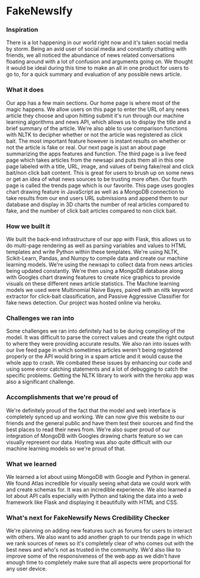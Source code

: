 # FakeNewsIfy

### Inspiration
There is a lot happening in our world right now and it's taken social media by storm. Being an avid user of social media and constantly chatting with friends, we all noticed the abundance of news related conversations floating around with a lot of confusion and arguments going on. We thought it would be ideal during this time to make an all in one product for users to go to, for a quick summary and evaluation of any possible news article.

### What it does
Our app has a few main sections. Our home page is where most of the magic happens. We allow users on this page to enter the URL of any news article they choose and upon hitting submit it's run through our machine learning algorithms and news API, which allows us to display the title and a brief summary of the article. We're also able to use comparison functions with NLTK to decipher whether or not the article was registered as click bait. The most important feature however is instant results on whether or not the article is fake or real. Our next page is just an about page summarizing the apps features and function. The third page is a live feed page which takes articles from the newsapi and puts them all in this one page labeled with a title, URL, image, and values of being fake/real and click bait/non click bait content. This is great for users to brush up on some news or get an idea of what news sources to be trusting more often. Our fourth page is called the trends page which is our favorite. This page uses googles chart drawing feature in JavaScript as well as a MongoDB connection to take results from our end users URL submissions and append them to our database and display in 3D charts the number of real articles compared to fake, and the number of click bait articles compared to non click bait.

### How we built it
We built the back-end infrastructure of our app with Flask, this allows us to do multi-page rendering as well as parsing variables and values to HTML templates and write Python within these templates. We're using NLTK, Scikit-Learn, Pandas, and Numpy to compile data and create our machine learning models. We're using the newsapi to collect data from news articles being updated constantly. We're then using a MongoDB database along with Googles chart drawing features to create nice graphics to provide visuals on these different news article statistics. The Machine learning models we used were Multinomial Naive Bayes, paired with an nltk keyword extractor for click-bait classification, and Passive Aggressive Classifier for fake news detection. Our project was hosted online via heroku.

### Challenges we ran into
Some challenges we ran into definitely had to be during compiling of the model. It was difficult to parse the correct values and create the right output to where they were providing accurate results. We also ran into issues with our live feed page in which sometimes articles weren't being registered properly or the API would bring in a spam article and it would cause the whole app to crash. We combated these issues by enhancing our code and using some error catching statements and a lot of debugging to catch the specific problems. Getting the NLTK library to work with the heroku app was also a significant challenge.

### Accomplishments that we're proud of
We're definitely proud of the fact that the model and web interface is completely synced up and working. We can now give this website to our friends and the general public and have them test their sources and find the best places to read their news from. We're also super proud of our integration of MongoDB with Googles drawing charts feature so we can visually represent our data. Hosting was also quite difficult with our machine learning models so we're proud of that.

### What we learned
We learned a lot about using MongoDB with Google and Python in general. We found Atlas incredible for visually seeing what data we could work with and create schemas for. It was an incredible experience. We also learned a lot about API calls especially with Python and taking the data into a web framework like Flask and displaying it beautifully with HTML and CSS.

### What's next for FakeNewsify News Credibility Checker
We're planning on adding new features such as forums for users to interact with others. We also want to add another graph to our trends page in which we rank sources of news so it's completely clear of who comes out with the best news and who's not as trusted in the community. We'd also like to improve some of the responsiveness of the web app as we didn't have enough time to completely make sure that all aspects were proportional for any user device.
